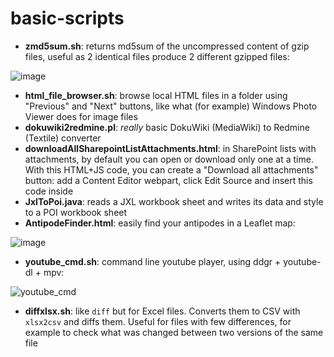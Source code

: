 # basic-scripts

* **zmd5sum.sh**: returns md5sum of the uncompressed content of gzip files, useful as 2 identical files produce 2 different gzipped files:

![image](https://user-images.githubusercontent.com/3762732/228513315-6ca93f2e-5c42-448a-955d-941a6eace5e6.png)

* **html_file_browser.sh**: browse local HTML files in a folder using "Previous" and "Next" buttons, like what (for example) Windows Photo Viewer does for image files
* **dokuwiki2redmine.pl**: _really_ basic DokuWiki (MediaWiki) to Redmine (Textile) converter
* **downloadAllSharepointListAttachments.html**: in SharePoint lists with attachments, by default you can open or download only one at a time. With this HTML+JS code, you can create a "Download all attachments" button: add a Content Editor webpart, click Edit Source and insert this code inside
* **JxlToPoi.java**: reads a JXL workbook sheet and writes its data and style to a POI workbook sheet
* **AntipodeFinder.html**: easily find your antipodes in a Leaflet map:


![image](https://user-images.githubusercontent.com/3762732/201923461-68f7ea4e-883f-4fce-97a1-8f0be105a841.png)

* **youtube_cmd.sh**: command line youtube player, using ddgr + youtube-dl + mpv:


![youtube_cmd](https://user-images.githubusercontent.com/3762732/217211169-ae9f6392-9eb0-4b94-b71a-9d9d617f225a.gif)

* **diffxlsx.sh**: like `diff` but for Excel files. Converts them to CSV with `xlsx2csv` and diffs them. Useful for files with few differences, for example to check what was changed between two versions of the same file
